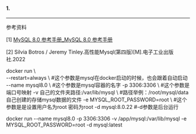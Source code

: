 #### 1. 









---

参考资料

[1] [MySQL 8.0 参考手册_MySQL 8.0 参考手册](https://mysql.net.cn/doc/refman/8.0/en/)

[2] Silvia Botros / Jeremy Tinley.高性能Mysql(第四版)[M].电子工业出版社.2022



docker run \           
--restart=always \     #这个参数是mysql在docker启动的时候，也会跟着自动启动
--name mysql8.0 \      #这个参数是mysql容器的名字
-p 3306:3306 \         #这个参数是端口号映射
-v 自己的文件夹路径:/var/lib/mysql \ #路径举例：/root/mysql/data 自己创建的存储mysql数据的文件
-e MYSQL_ROOT_PASSWORD=root \     #这个参数是是设置用户名为root  密码为root
-d mysql:8.0.22                   #-d参数是后台运行    

docker run --name mysql8.0 -p 3306:3306 -v /app/mysql:/var/lib/mysql -e MYSQL_ROOT_PASSWORD=root -d mysql:latest